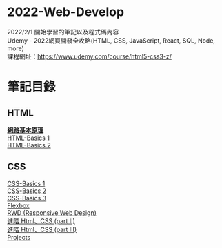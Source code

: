 # 2022-Web-Develop
2022/2/1 開始學習的筆記以及程式碼內容  
Udemy - 2022網頁開發全攻略(HTML, CSS, JavaScript, React, SQL, Node, more)  
課程網址：https://www.udemy.com/course/html5-css3-z/

# 筆記目錄
## HTML
[**網路基本原理**](HTML%20fbdf7d9a2793484dbd597c74cf6cfee5/%E7%B6%B2%E8%B7%AF%E5%9F%BA%E6%9C%AC%E5%8E%9F%E7%90%86%20050a11cbcdd34489886dbd7c2d8cd5bc.md)  
[HTML-Basics 1](HTML%20fbdf7d9a2793484dbd597c74cf6cfee5/HTML-Basics%201%207cb6e4c2d7504885a0cfe59859ca05c0.md)  
[HTML-Basics 2](HTML%20fbdf7d9a2793484dbd597c74cf6cfee5/HTML-Basics%202%20e3d1520e6939408eaf1405b7705997ec.md)  
## CSS
[CSS-Basics 1](CSS%202bfcb99c975a4aeba793def3f0a2edf9/CSS-Basics%201%207ac21c4cc7c143b989612e979686b0ef.md)  
[CSS-Basics 2](CSS%202bfcb99c975a4aeba793def3f0a2edf9/CSS-Basics%202%206658a332ca5846b8b05a29a6620cbd6e.md)  
[CSS-Basics 3](CSS%202bfcb99c975a4aeba793def3f0a2edf9/CSS-Basics%203%20e7017ef2b7054f0ea279a7c330fd82dc.md)  
[Flexbox](CSS%202bfcb99c975a4aeba793def3f0a2edf9/Flexbox%2051ce65b89c504e1b89216e3c23fe2d98.md)  
[RWD (Responsive Web Design)](CSS%202bfcb99c975a4aeba793def3f0a2edf9/RWD%20(Responsive%20Web%20Design)%2057c3b4cddc29495aaa5db264723cbd29.md)  
[進階 Html、CSS (part II)](CSS%202bfcb99c975a4aeba793def3f0a2edf9/%E9%80%B2%E9%9A%8E%20Html%E3%80%81CSS%20(part%20II)%204bae28b5564043349a4053eaf2bddd8d.md)  
[進階 Html、CSS (part III)](CSS%202bfcb99c975a4aeba793def3f0a2edf9/%E9%80%B2%E9%9A%8E%20Html%E3%80%81CSS%20(part%20III)%20b15d9cc90a2f444e84324a6f6fde6850.md)  
[Projects](CSS%202bfcb99c975a4aeba793def3f0a2edf9/Projects%204c3c6705afc24fb7a0b5c77c77b45b02.md)  

